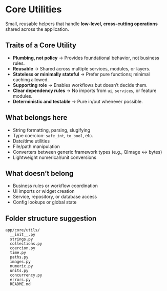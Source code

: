 # Core Utilities

Small, reusable helpers that handle **low-level, cross-cutting operations** shared across the application.

## Traits of a Core Utility

- **Plumbing, not policy** → Provides foundational behavior, not business rules.
- **Reusable** → Shared across multiple services, modules, or layers.
- **Stateless or minimally stateful** → Prefer pure functions; minimal caching allowed.
- **Supporting role** → Enables workflows but doesn’t decide them.
- **Clear dependency rules** → No imports from `ui`, `services`, or feature modules.
- **Deterministic and testable** → Pure in/out whenever possible.

## What belongs here

- String formatting, parsing, slugifying
- Type coercion: `safe_int`, `to_bool`, etc.
- Date/time utilities
- File/path manipulation
- Converters between generic framework types (e.g., QImage <-> bytes)
- Lightweight numerical/unit conversions

## What doesn’t belong

- Business rules or workflow coordination
- UI imports or widget creation
- Service, repository, or database access
- Config lookups or global state

## Folder structure suggestion

```
app/core/utils/
  __init__.py
  strings.py
  collections.py
  coercion.py
  time.py
  paths.py
  images.py
  numeric.py
  units.py
  concurrency.py
  errors.py
  README.md
```
